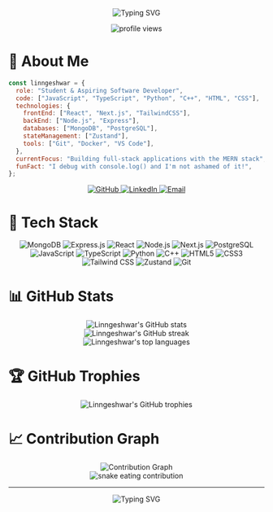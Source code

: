 
<div align="center">
  <img src="https://readme-typing-svg.herokuapp.com?font=Fira+Code&size=32&duration=3000&pause=1000&color=2E97F7&center=true&vCenter=true&width=600&lines=Hi+there!+I'm+Linngeshwar+%F0%9F%91%8B;Student+%26+Aspiring+Developer;MERN+Stack+Enthusiast;Always+Learning+Something+New" alt="Typing SVG" />
</div>

<p align="center">
  <img src="https://komarev.com/ghpvc/?username=Linngeshwar&label=Profile%20views&color=0e75b6&style=flat" alt="profile views" />
</p>

<!-- About Me Section -->
# 💫 About Me

```javascript
const linngeshwar = {
  role: "Student & Aspiring Software Developer",
  code: ["JavaScript", "TypeScript", "Python", "C++", "HTML", "CSS"],
  technologies: {
    frontEnd: ["React", "Next.js", "TailwindCSS"],
    backEnd: ["Node.js", "Express"],
    databases: ["MongoDB", "PostgreSQL"],
    stateManagement: ["Zustand"],
    tools: ["Git", "Docker", "VS Code"],
  },
  currentFocus: "Building full-stack applications with the MERN stack",
  funFact: "I debug with console.log() and I'm not ashamed of it!",
};
```

<p align="center">
  <a href="https://github.com/Linngeshwar">
    <img src="https://img.shields.io/badge/GitHub-100000?style=for-the-badge&logo=github&logoColor=white" alt="GitHub" />
  </a>
  <a href="https://www.linkedin.com/in/linngeshwar-b-766397290/">
    <img src="https://img.shields.io/badge/LinkedIn-0077B5?style=for-the-badge&logo=linkedin&logoColor=white" alt="LinkedIn" />
  </a>
  <a href="mailto:lingaeshrajan@gmail.com">
    <img src="https://img.shields.io/badge/Gmail-D14836?style=for-the-badge&logo=gmail&logoColor=white" alt="Email" />
  </a>
</p>

<!-- Tech Stack Section -->
# 🚀 Tech Stack

<p align="center">
  <img src="https://img.shields.io/badge/MongoDB-4EA94B?style=for-the-badge&logo=mongodb&logoColor=white" alt="MongoDB" />
  <img src="https://img.shields.io/badge/Express.js-000000?style=for-the-badge&logo=express&logoColor=white" alt="Express.js" />
  <img src="https://img.shields.io/badge/React-20232A?style=for-the-badge&logo=react&logoColor=61DAFB" alt="React" />
  <img src="https://img.shields.io/badge/Node.js-339933?style=for-the-badge&logo=nodedotjs&logoColor=white" alt="Node.js" />
  <img src="https://img.shields.io/badge/Next.js-000000?style=for-the-badge&logo=nextdotjs&logoColor=white" alt="Next.js" />
  <img src="https://img.shields.io/badge/PostgreSQL-316192?style=for-the-badge&logo=postgresql&logoColor=white" alt="PostgreSQL" />
  <img src="https://img.shields.io/badge/JavaScript-323330?style=for-the-badge&logo=javascript&logoColor=F7DF1E" alt="JavaScript" />
  <img src="https://img.shields.io/badge/TypeScript-007ACC?style=for-the-badge&logo=typescript&logoColor=white" alt="TypeScript" />
  <img src="https://img.shields.io/badge/Python-3776AB?style=for-the-badge&logo=python&logoColor=white" alt="Python" />
  <img src="https://img.shields.io/badge/C%2B%2B-00599C?style=for-the-badge&logo=c%2B%2B&logoColor=white" alt="C++" />
  <img src="https://img.shields.io/badge/HTML5-E34F26?style=for-the-badge&logo=html5&logoColor=white" alt="HTML5" />
  <img src="https://img.shields.io/badge/CSS3-1572B6?style=for-the-badge&logo=css3&logoColor=white" alt="CSS3" />
  <img src="https://img.shields.io/badge/Tailwind_CSS-38B2AC?style=for-the-badge&logo=tailwind-css&logoColor=white" alt="Tailwind CSS" />
  <img src="https://img.shields.io/badge/Zustand-000000?style=for-the-badge&logo=react&logoColor=white" alt="Zustand" />
  <img src="https://img.shields.io/badge/GIT-E44C30?style=for-the-badge&logo=git&logoColor=white" alt="Git" />
</p>

<!-- GitHub Stats Section -->
# 📊 GitHub Stats

<div align="center">
  <img src="https://github-readme-stats.vercel.app/api?username=Linngeshwar&show_icons=true&theme=tokyonight&hide_border=true" alt="Linngeshwar's GitHub stats" />
</div>

<div align="center">
  <img src="https://github-readme-streak-stats.herokuapp.com/?user=Linngeshwar&theme=tokyonight&hide_border=true" alt="Linngeshwar's GitHub streak" />
</div>

<div align="center">
  <img src="https://github-readme-stats.vercel.app/api/top-langs/?username=Linngeshwar&layout=compact&theme=tokyonight&hide_border=true" alt="Linngeshwar's top languages" />
</div>

<!-- GitHub Trophies Section -->
# 🏆 GitHub Trophies

<div align="center">
  <img src="https://github-profile-trophy.vercel.app/?username=Linngeshwar&theme=nord&no-frame=true&margin-w=15&margin-h=15" alt="Linngeshwar's GitHub trophies" />
</div>

<!-- Contribution Graph Section -->
# 📈 Contribution Graph

<div align="center">
  <img src="https://github-readme-activity-graph.vercel.app/graph?username=Linngeshwar&theme=tokyo-night&hide_border=true" alt="Contribution Graph" />
</div>

<!-- Snake Animation -->
<div align="center">
  <img src="https://github.com/Linngeshwar/Linngeshwar/blob/output/github-contribution-grid-snake.svg" alt="snake eating contribution" />
</div>

---

<div align="center">
  <img src="https://readme-typing-svg.herokuapp.com?font=Fira+Code&size=24&duration=3000&pause=1000&color=2E97F7&center=true&vCenter=true&width=600&lines=Thanks+for+visiting!+Let's+connect!;Always+ready+to+collaborate+on+projects!" alt="Typing SVG" />
</div>
